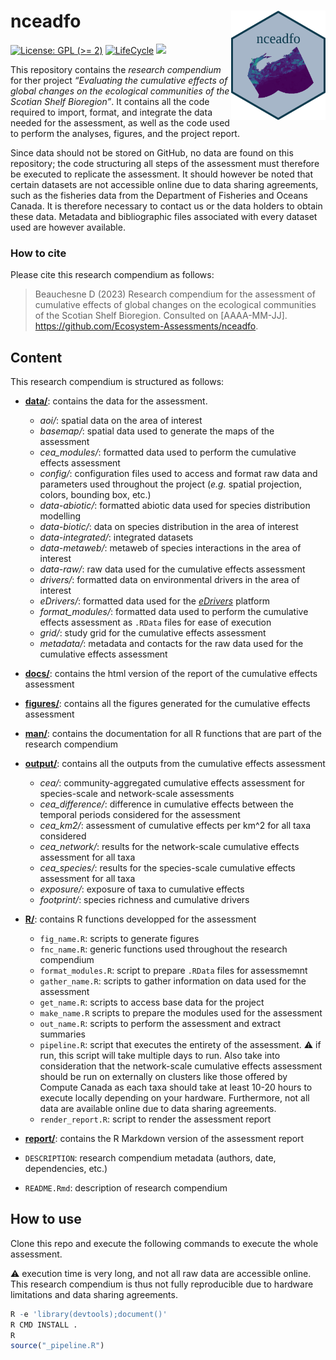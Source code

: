 
<!-- README.md is generated from README.Rmd. Please edit that file -->

# nceadfo <a href='https://github.com/Ecosystem-Assessments/nceadfo'><img src='man/figures/logo.png' align="right" height="175" /></a>

<!-- badges: start -->

[![License: GPL (&gt;=
2)](https://img.shields.io/badge/License-GPL%20%28%3E%3D%202%29-blue.svg)](https://choosealicense.com/licenses/gpl-2.0/)
[![LifeCycle](https://img.shields.io/badge/lifecycle-experimental-orange)](https://lifecycle.r-lib.org/articles/stages.html#preliminary)
![](https://img.shields.io/badge/status-preliminary-blue.svg)
<!-- badges: end -->

This repository contains the *research compendium* for ther project
*“Evaluating the cumulative effects of global changes on the ecological
communities of the Scotian Shelf Bioregion”*. It contains all the code
required to import, format, and integrate the data needed for the
assessment, as well as the code used to perform the analyses, figures,
and the project report.

Since data should not be stored on GitHub, no data are found on this
repository; the code structuring all steps of the assessment must
therefore be executed to replicate the assessment. It should however be
noted that certain datasets are not accessible online due to data
sharing agreements, such as the fisheries data from the Department of
Fisheries and Oceans Canada. It is therefore necessary to contact us or
the data holders to obtain these data. Metadata and bibliographic files
associated with every dataset used are however available.

### How to cite

Please cite this research compendium as follows:

> Beauchesne D (2023) Research compendium for the assessment of
> cumulative effects of global changes on the ecological communities of
> the Scotian Shelf Bioregion. Consulted on \[AAAA-MM-JJ\].
> <https://github.com/Ecosystem-Assessments/nceadfo>.

## Content

This research compendium is structured as follows:

-   [**data/**](https://github.com/Ecosystem-Assessments/nceadfo/tree/main/data):
    contains the data for the assessment.

    -   *aoi/*: spatial data on the area of interest
    -   *basemap/*: spatial data used to generate the maps of the
        assessment
    -   *cea\_modules/*: formatted data used to perform the cumulative
        effects assessment
    -   *config/*: configuration files used to access and format raw
        data and parameters used throughout the project (*e.g.* spatial
        projection, colors, bounding box, etc.)
    -   *data-abiotic/*: formatted abiotic data used for species
        distribution modelling
    -   *data-biotic/*: data on species distribution in the area of
        interest
    -   *data-integrated/*: integrated datasets
    -   *data-metaweb/*: metaweb of species interactions in the area of
        interest
    -   *data-raw/*: raw data used for the cumulative effects assessment
    -   *drivers/*: formatted data on environmental drivers in the area
        of interest
    -   *eDrivers/*: formatted data used for the
        [*eDrivers*](https://david-beauchesne.shinyapps.io/edriversapp/)
        platform
    -   *format\_modules/*: formatted data used to perform the
        cumulative effects assessment as `.RData` files for ease of
        execution
    -   *grid/*: study grid for the cumulative effects assessment
    -   *metadata/*: metadata and contacts for the raw data used for the
        cumulative effects assessment

-   [**docs/**](https://github.com/Ecosystem-Assessments/nceadfo/tree/main/docs):
    contains the html version of the report of the cumulative effects
    assessment

-   [**figures/**](https://github.com/Ecosystem-Assessments/nceadfo/tree/main/figures):
    contains all the figures generated for the cumulative effects
    assessment

-   [**man/**](https://github.com/Ecosystem-Assessments/nceadfo/tree/main/man):
    contains the documentation for all R functions that are part of the
    research compendium

-   [**output/**](https://github.com/Ecosystem-Assessments/nceadfo/tree/main/output):
    contains all the outputs from the cumulative effects assessment

    -   *cea/*: community-aggregated cumulative effects assessment for
        species-scale and network-scale assessments
    -   *cea\_difference/*: difference in cumulative effects between the
        temporal periods considered for the assessment
    -   *cea\_km2/*: assessment of cumulative effects per km^2 for all
        taxa considered
    -   *cea\_network/*: results for the network-scale cumulative
        effects assessment for all taxa
    -   *cea\_species/*: results for the species-scale cumulative
        effects assessment for all taxa
    -   *exposure/*: exposure of taxa to cumulative effects
    -   *footprint/*: species richness and cumulative drivers

-   [**R/**](https://github.com/Ecosystem-Assessments/nceadfo/tree/main/R):
    contains R functions developped for the assessment

    -   `fig_name.R`: scripts to generate figures
    -   `fnc_name.R`: generic functions used throughout the research
        compendium
    -   `format_modules.R`: script to prepare `.RData` files for
        assessmemnt
    -   `gather_name.R`: scripts to gather information on data used for
        the assessment
    -   `get_name.R`: scripts to access base data for the project
    -   `make_name.R` scripts to prepare the modules used for the
        assessment
    -   `out_name.R`: scripts to perform the assessment and extract
        summaries
    -   `pipeline.R`: script that executes the entirety of the
        assessment. :warning: if run, this script will take multiple
        days to run. Also take into consideration that the network-scale
        cumulative effects assessment should be run on externally on
        clusters like those offered by Compute Canada as each taxa
        should take at least 10-20 hours to execute locally depending on
        your hardware. Furthermore, not all data are available online
        due to data sharing agreements.
    -   `render_report.R`: script to render the assessment report

-   [**report/**](https://github.com/Ecosystem-Assessments/nceadfo/tree/main/report):
    contains the R Markdown version of the assessment report

-   `DESCRIPTION`: research compendium metadata (authors, date,
    dependencies, etc.)

-   `README.Rmd`: description of research compendium

## How to use

Clone this repo and execute the following commands to execute the whole
assessment.

:warning: execution time is very long, and not all raw data are
accessible online. This research compendium is thus not fully
reproducible due to hardware limitations and data sharing agreements.

``` r
R -e 'library(devtools);document()'
R CMD INSTALL .
R
source("_pipeline.R")
```
